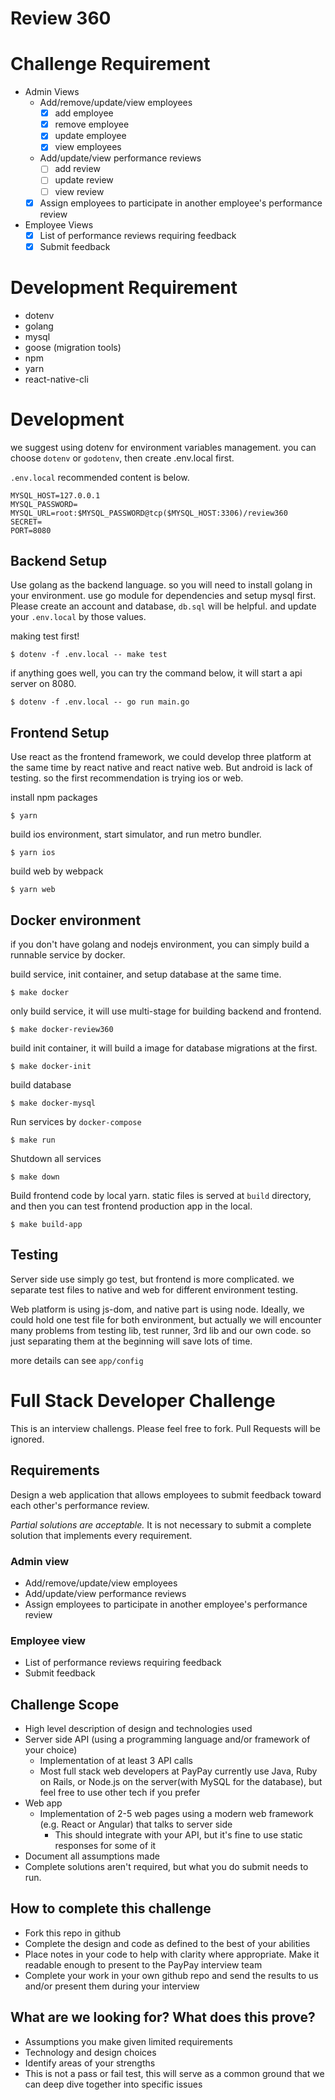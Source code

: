 # Review 360

# Challenge Requirement
  - Admin Views
    - Add/remove/update/view employees
      - [X] add employee
      - [X] remove employee
      - [X] update employee
      - [X] view employees
    - Add/update/view performance reviews
      - [ ] add review
      - [ ] update review
      - [ ] view review
    - [X] Assign employees to participate in another employee's performance review
  - Employee Views
    - [X] List of performance reviews requiring feedback
    - [X] Submit feedback

# Development Requirement
  - dotenv
  - golang
  - mysql
  - goose (migration tools)
  - npm
  - yarn
  - react-native-cli

# Development

we suggest using dotenv for environment variables management.
you can choose `dotenv` or `godotenv`, then create .env.local first.

`.env.local` recommended content is below.
```
MYSQL_HOST=127.0.0.1
MYSQL_PASSWORD=
MYSQL_URL=root:$MYSQL_PASSWORD@tcp($MYSQL_HOST:3306)/review360
SECRET=
PORT=8080
```

## Backend Setup

Use golang as the backend language. so you will need to install golang in your environment. use go module for dependencies and setup mysql first.
Please create an account and database, `db.sql` will be helpful. and update your `.env.local` by those values.

making test first!

`$ dotenv -f .env.local -- make test`

if anything goes well, you can try the command below, it will start a api server on 8080.

`$ dotenv -f .env.local -- go run main.go`

## Frontend Setup

Use react as the frontend framework, we could develop three platform at the same time by react native and react native web. But android is lack of testing. so the first recommendation is trying ios or web.

install npm packages

`$ yarn`

build ios environment, start simulator, and run metro bundler.

`$ yarn ios`

build web by webpack

`$ yarn web`

## Docker environment

if you don't have golang and nodejs environment, you can simply build a runnable service by docker.

build service, init container, and setup database at the same time.

`$ make docker`

only build service, it will use multi-stage for building backend and frontend.

`$ make docker-review360`

build init container, it will build a image for database migrations at the first.

`$ make docker-init`

build database

`$ make docker-mysql`

Run services by `docker-compose`

`$ make run`

Shutdown all services

`$ make down`

Build frontend code by local yarn. static files is served at `build` directory, and then you can test frontend production app in the local.

`$ make build-app`

## Testing

Server side use simply go test, but frontend is more complicated. we separate test files to native and web for different environment testing.

Web platform is using js-dom, and native part is using node.
Ideally, we could hold one test file for both environment, but actually
we will encounter many problems from testing lib, test runner, 3rd lib and our own code. so just separating them at the beginning will save lots of time.

more details can see `app/config`

# Full Stack Developer Challenge
This is an interview challengs. Please feel free to fork. Pull Requests will be ignored.

## Requirements
Design a web application that allows employees to submit feedback toward each other's performance review.

*Partial solutions are acceptable.*  It is not necessary to submit a complete solution that implements every requirement.

### Admin view
* Add/remove/update/view employees
* Add/update/view performance reviews
* Assign employees to participate in another employee's performance review

### Employee view
* List of performance reviews requiring feedback
* Submit feedback

## Challenge Scope
* High level description of design and technologies used
* Server side API (using a programming language and/or framework of your choice)
  * Implementation of at least 3 API calls
  * Most full stack web developers at PayPay currently use Java, Ruby on Rails, or Node.js on the server(with MySQL for the database), but feel free to use other tech if you prefer
* Web app
  * Implementation of 2-5 web pages using a modern web framework (e.g. React or Angular) that talks to server side
    * This should integrate with your API, but it's fine to use static responses for some of it
* Document all assumptions made
* Complete solutions aren't required, but what you do submit needs to run.

## How to complete this challenge
* Fork this repo in github
* Complete the design and code as defined to the best of your abilities
* Place notes in your code to help with clarity where appropriate. Make it readable enough to present to the PayPay interview team
* Complete your work in your own github repo and send the results to us and/or present them during your interview

## What are we looking for? What does this prove?
* Assumptions you make given limited requirements
* Technology and design choices
* Identify areas of your strengths
* This is not a pass or fail test, this will serve as a common ground that we can deep dive together into specific issues
